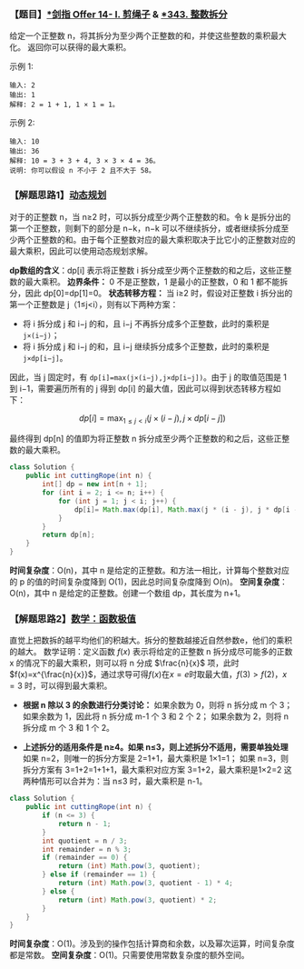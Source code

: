 ### 【题目】[*剑指 Offer 14- I. 剪绳子](https://leetcode-cn.com/problems/jian-sheng-zi-lcof/) & [*343. 整数拆分](https://leetcode-cn.com/problems/integer-break/)
给定一个正整数 n，将其拆分为至少两个正整数的和，并使这些整数的乘积最大化。 返回你可以获得的最大乘积。

示例 1:

	输入: 2
	输出: 1
	解释: 2 = 1 + 1, 1 × 1 = 1。
示例 2:

	输入: 10
	输出: 36
	解释: 10 = 3 + 3 + 4, 3 × 3 × 4 = 36。
	说明: 你可以假设 n 不小于 2 且不大于 58。

### 【解题思路1】[动态规划](https://leetcode-cn.com/problems/integer-break/solution/zheng-shu-chai-fen-by-leetcode-solution/)
对于的正整数 n，当 n≥2 时，可以拆分成至少两个正整数的和。令 k 是拆分出的第一个正整数，则剩下的部分是 n−k，n−k 可以不继续拆分，或者继续拆分成至少两个正整数的和。由于每个正整数对应的最大乘积取决于比它小的正整数对应的最大乘积，因此可以使用动态规划求解。

**dp数组的含义**：dp[i] 表示将正整数 i 拆分成至少两个正整数的和之后，这些正整数的最大乘积。
**边界条件：** 0 不是正整数，1 是最小的正整数，0 和 1 都不能拆分，因此 dp[0]=dp[1]=0。
**状态转移方程：**
当 i≥2 时，假设对正整数 i 拆分出的第一个正整数是 j（1≤j<i），则有以下两种方案：

- 将 i 拆分成 j 和 i−j 的和，且 i−j 不再拆分成多个正整数，此时的乘积是 `j×(i−j)`；
- 将 i 拆分成 j 和 i−j 的和，且 i−j 继续拆分成多个正整数，此时的乘积是 `j×dp[i−j]`。

因此，当 j 固定时，有 `dp[i]=max(j×(i−j),j×dp[i−j])`。由于 j 的取值范围是 1 到 i−1，需要遍历所有的 j 得到 dp[i] 的最大值，因此可以得到状态转移方程如下：

$$
dp[i]= \max_{1≤j<i} {(j×(i−j),j×dp[i−j])}
$$

最终得到 dp[n] 的值即为将正整数 n 拆分成至少两个正整数的和之后，这些正整数的最大乘积。

```java
class Solution {
    public int cuttingRope(int n) {
        int[] dp = new int[n + 1];
        for (int i = 2; i <= n; i++) {
            for (int j = 1; j < i; j++) {
                dp[i]= Math.max(dp[i], Math.max(j * (i - j), j * dp[i - j]));
            }
        }
        return dp[n];
    }
}
```

**时间复杂度**：O(n)，其中 n 是给定的正整数。和方法一相比，计算每个整数对应的 p 的值的时间复杂度降到 O(1)，因此总时间复杂度降到 O(n)。
**空间复杂度**：O(n)，其中 n 是给定的正整数。创建一个数组 dp，其长度为 n+1。

### 【解题思路2】[数学：函数极值](https://leetcode-cn.com/problems/integer-break/solution/zheng-shu-chai-fen-by-leetcode-solution/)

直觉上把数拆的越平均他们的积越大。拆分的整数越接近自然参数e，他们的乘积的越大。
数学证明：定义函数 $f(x)$ 表示将给定的正整数 n 拆分成尽可能多的正数 x 的情况下的最大乘积，则可以将 n 分成 $\frac{n}{x}$ 项，此时 $f(x)=x^{\frac{n}{x}}$，通过求导可得$f(x)$在$x=e$时取最大值，$f(3)>f(2)$，$x=3$ 时，可以得到最大乘积。
- **根据 n 除以 3 的余数进行分类讨论：**
如果余数为 0，则将 n 拆分成 m 个 3；
如果余数为 1，因此将 n 拆分成 m-1 个 3 和 2 个 2；
如果余数为 2，则将 n 拆分成 m 个 3 和 1 个 2。

- **上述拆分的适用条件是 n≥4。如果 n≤3，则上述拆分不适用，需要单独处理**
如果 n=2，则唯一的拆分方案是 2=1+1，最大乘积是 1×1=1；
如果 n=3，则拆分方案有 3=1+2=1+1+1，最大乘积对应方案 3=1+2，最大乘积是1×2=2
这两种情形可以合并为：当 n≤3 时，最大乘积是 n-1。

```java
class Solution {
    public int cuttingRope(int n) {
        if (n <= 3) {
            return n - 1;
        }
        int quotient = n / 3;
        int remainder = n % 3;
        if (remainder == 0) {
            return (int) Math.pow(3, quotient);
        } else if (remainder == 1) {
            return (int) Math.pow(3, quotient - 1) * 4;
        } else {
            return (int) Math.pow(3, quotient) * 2;
        }
    }
}
```

**时间复杂度**：O(1)。涉及到的操作包括计算商和余数，以及幂次运算，时间复杂度都是常数。
**空间复杂度**：O(1)。只需要使用常数复杂度的额外空间。